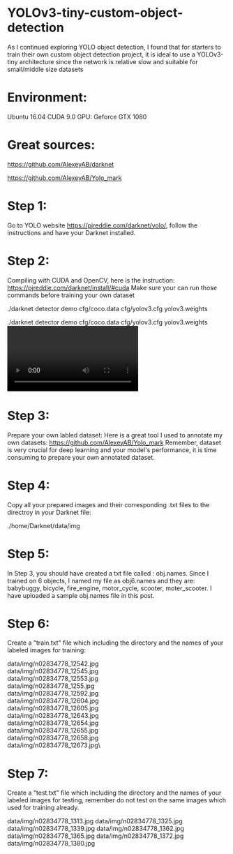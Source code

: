 # YOLOv3-tiny-custom-object-detection
As I continued exploring YOLO object detection, I found that for starters to train their own custom object detection project, it is ideal to use a YOLOv3-tiny architecture since the network is relative slow and suitable for small/middle size datasets


# Environment:
Ubuntu 16.04
CUDA 9.0
GPU: Geforce GTX 1080

# Great sources:

https://github.com/AlexeyAB/darknet 

https://github.com/AlexeyAB/Yolo_mark 

# Step 1:
 Go to YOLO website https://pjreddie.com/darknet/yolo/, follow the instructions and have your Darknet installed. 
 
# Step 2:
Compiling with CUDA and OpenCV, here is the instruction: https://pjreddie.com/darknet/install/#cuda 
Make sure your can run those commands before training your own dataset 

./darknet detector demo cfg/coco.data cfg/yolov3.cfg yolov3.weights

./darknet detector demo cfg/coco.data cfg/yolov3.cfg yolov3.weights <video file>
        
# Step 3:
Prepare your own labled dataset: 
Here is a great tool I used to annotate my own datasets: https://github.com/AlexeyAB/Yolo_mark
Remember, dataset is very crucial for deep learning and your model's performance, it is time consuming to prepare your own annotated dataset. 

# Step 4:
Copy all your prepared images and their corresponding .txt files to the directroy in your Darknet file:

./home/Darknet/data/img

# Step 5:
In Step 3, you should have created a txt file called : obj.names. 
Since I trained on 6 objects, I named my file as obj6.names and they are: babybuggy, bicycle, fire_engine, motor_cycle, scooter, moter_scooter. 
I have uploaded a sample obj.names file in this post. 

# Step 6:
Create a "train.txt" file which including the directory and the names of your labeled images for training:

data/img/n02834778_12542.jpg\
data/img/n02834778_12545.jpg\
data/img/n02834778_12553.jpg\
data/img/n02834778_1255.jpg\
data/img/n02834778_12592.jpg\
data/img/n02834778_12604.jpg\
data/img/n02834778_12605.jpg\
data/img/n02834778_12643.jpg\
data/img/n02834778_12654.jpg\
data/img/n02834778_12655.jpg\
data/img/n02834778_12658.jpg\
data/img/n02834778_12673.jpg\


# Step 7:

Create a "test.txt" file which including the directory and the names of your labeled images for testing, remember do not test on the same images which used for training already. 


data/img/n02834778_1313.jpg
data/img/n02834778_1325.jpg
data/img/n02834778_1339.jpg
data/img/n02834778_1362.jpg
data/img/n02834778_1365.jpg
data/img/n02834778_1372.jpg
data/img/n02834778_1380.jpg


